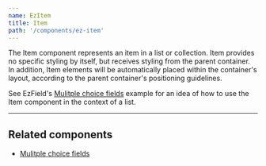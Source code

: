 ```yaml
---
name: EzItem
title: Item
path: '/components/ez-item'
---
```


The Item component represents an item in a list or collection. Item provides no specific styling by itself, but receives styling from the parent container. In addition, Item elements will be automatically placed within the container's layout, according to the parent container's positioning guidelines.

See EzField's [Mulitple choice fields](/components/ez-field#multiple-choice-input-field-with-nested-content) example for an idea of how to use the Item component in the context of a list.

---

## Related components

- [Mulitple choice fields](/components/ez-field/#multiple-choice-input-field-with-nested-content)
